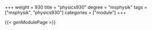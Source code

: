 +++
weight = 930
title = "physics930"
degree = "msphysik"
tags = ["msphysik", "physics930"]
categories = ["module"]
+++

{{< genModulePage >}}
